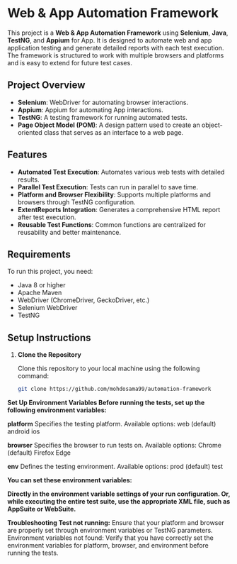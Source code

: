 # Web & App Automation Framework

This project is a **Web & App Automation Framework** using **Selenium**, **Java**, **TestNG**, and **Appium** for App. It is designed to automate web and app application testing and generate detailed reports with each test execution. The framework is structured to work with multiple browsers and platforms and is easy to extend for future test cases.

## Project Overview

- **Selenium**: WebDriver for automating browser interactions.
- **Appium**: Appium for automating App interactions.
- **TestNG**: A testing framework for running automated tests.
- **Page Object Model (POM)**: A design pattern used to create an object-oriented class that serves as an interface to a web page.

## Features

- **Automated Test Execution**: Automates various web tests with detailed results.
- **Parallel Test Execution**: Tests can run in parallel to save time.
- **Platform and Browser Flexibility**: Supports multiple platforms and browsers through TestNG configuration.
- **ExtentReports Integration**: Generates a comprehensive HTML report after test execution.
- **Reusable Test Functions**: Common functions are centralized for reusability and better maintenance.

## Requirements

To run this project, you need:

- Java 8 or higher
- Apache Maven
- WebDriver (ChromeDriver, GeckoDriver, etc.)
- Selenium WebDriver
- TestNG

## Setup Instructions

1. **Clone the Repository**

   Clone this repository to your local machine using the following command:
   
   ```bash
   git clone https://github.com/mohdosama99/automation-framework


**Set Up Environment Variables Before running the tests, set up the following environment variables:**

**platform** Specifies the testing platform.
Available options:
web (default)
android
ios

**browser** Specifies the browser to run tests on.
Available options:
Chrome (default)
Firefox
Edge

**env** Defines the testing environment.
Available options:
prod (default)
test

**You can set these environment variables:**

**Directly in the environment variable settings of your run configuration.
Or, while executing the entire test suite, use the appropriate XML file, such as AppSuite or WebSuite.**

**Troubleshooting Test not running:** Ensure that your platform and browser are properly set through environment variables or TestNG parameters. Environment variables not found: Verify that you have correctly set the environment variables for platform, browser, and environment before running the tests.
